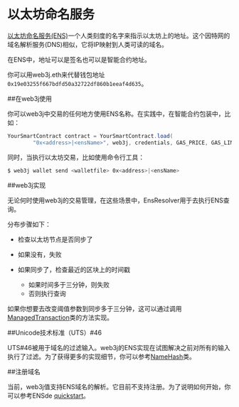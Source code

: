 # 以太坊命名服务

[以太坊命名服务(ENS)](https://ens.domains/)一个人类刻度的名字来指示以太坊上的地址。这个因特网的域名解析服务(DNS)相似，它将IP映射到人类可读的域名。

在ENS中，地址可以是签名也可以是智能合约地址。

你可以用web3j.eth来代替钱包地址`0x19e03255f667bdfd50a32722df860b1eeaf4d635`。

##在web3j使用

你可以web3j中交易的任何地方使用ENS名称。在实践中，在智能合约包装中，比如：

```java
YourSmartContract contract = YourSmartContract.load(
        "0x<address>|<ensName>", web3j, credentials, GAS_PRICE, GAS_LIMIT);
```

同时，当执行以太坊交易，比如使用命令行工具：

```bash
$ web3j wallet send <walletfile> 0x<address>|<ensName>
```


##web3j实现

无论何时使用web3j的交易管理，在这些场景中，EnsResolver用于去执行ENS查询。

分布步骤如下：

- 检查以太坊节点是否同步了
- 如果没有，失败
- 如果同步了，检查最近的区块上的时间戳
    
    - 如果时间多于三分钟，则失败
    - 否则执行查询

如果你想要去改变阈值参数到同步多于三分钟，这可以通过调用[ManagedTransaction](https://github.com/web3j/web3j/blob/master/core/src/main/java/org/web3j/tx/ManagedTransaction.java)类的方法实现。

##Unicode技术标准（UTS）#46

UTS#46被用于域名的过滤输入。web3j的ENS实现在试图解决之前对所有的输入执行了过滤。为了获得更多的实现细节，你可以参考[NameHash](https://github.com/web3j/web3j/blob/master/core/src/main/java/org/web3j/ens/NameHash.java)类。

##注册域名

当前，web3j值支持ENS域名的解析。它目前不支持注册。为了说明如何开始，你可以参考ENSde [quickstart](http://docs.ens.domains/en/latest/quickstart.html)。



